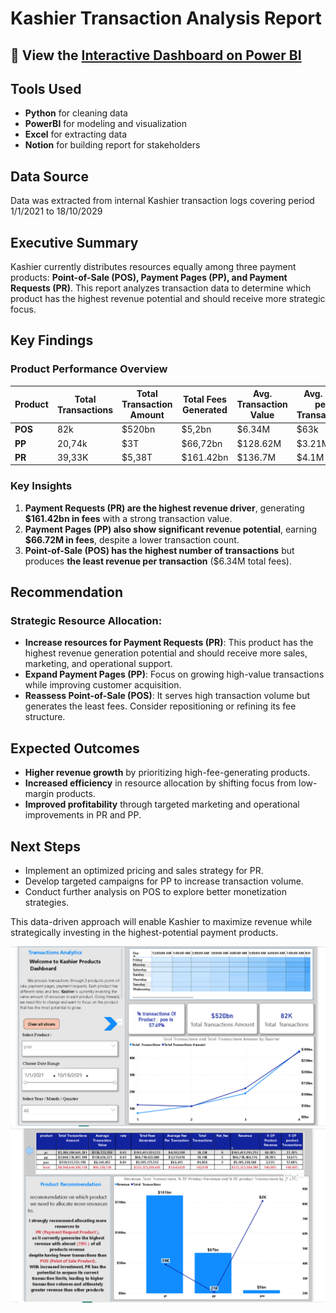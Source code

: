 # **Kashier Transaction Analysis Report**

## 🔗 View the [Interactive Dashboard on Power BI](https://app.powerbi.com/view?r=eyJrIjoiNGMzNzEwYmEtYmMxZi00MDdlLWFmZTUtNGJiNDI3OTM5ZTBlIiwidCI6ImVhZjYyNGM4LWEwYzQtNDE5NS04N2QyLTQ0M2U1ZDc1MTZjZCIsImMiOjh9)

 ## **Tools Used**
 - **Python** for cleaning data
 - **PowerBI** for modeling and visualization
 - **Excel** for extracting data
 - **Notion** for building report for stakeholders

 ## **Data Source**
 Data was extracted from internal Kashier transaction logs covering period 1/1/2021 to 18/10/2029

## **Executive Summary**

Kashier currently distributes resources equally among three payment products: **Point-of-Sale (POS), Payment Pages (PP), and Payment Requests (PR)**. This report analyzes transaction data to determine which product has the highest revenue potential and should receive more strategic focus.

## **Key Findings**

### **Product Performance Overview**

| Product | Total Transactions | Total Transaction Amount | Total Fees Generated | Avg. Transaction Value | Avg. Fee per Transaction |
| --- | --- | --- | --- | --- | --- |
| **POS** | 82k | $520bn | $5,2bn | $6.34M | $63k |
| **PP** | 20,74k | $3T | $66,72bn | $128.62M | $3.21M |
| **PR** | 39,33K | $5,38T | $161.42bn | $136.7M | $4.1M |

### **Key Insights**

1. **Payment Requests (PR) are the highest revenue driver**, generating **$161.42bn in fees** with a strong transaction value.
2. **Payment Pages (PP) also show significant revenue potential**, earning **$66.72M in fees**, despite a lower transaction count.
3. **Point-of-Sale (POS) has the highest number of transactions** but produces **the least revenue per transaction** ($6.34M total fees).

## **Recommendation**

### **Strategic Resource Allocation:**

- **Increase resources for Payment Requests (PR)**: This product has the highest revenue generation potential and should receive more sales, marketing, and operational support.
- **Expand Payment Pages (PP)**: Focus on growing high-value transactions while improving customer acquisition.
- **Reassess Point-of-Sale (POS)**: It serves high transaction volume but generates the least fees. Consider repositioning or refining its fee structure.

## **Expected Outcomes**

- **Higher revenue growth** by prioritizing high-fee-generating products.
- **Increased efficiency** in resource allocation by shifting focus from low-margin products.
- **Improved profitability** through targeted marketing and operational improvements in PR and PP.

## **Next Steps**

- Implement an optimized pricing and sales strategy for PR.
- Develop targeted campaigns for PP to increase transaction volume.
- Conduct further analysis on POS to explore better monetization strategies.

This data-driven approach will enable Kashier to maximize revenue while strategically investing in the highest-potential payment products.


![Dashboard Overview](https://github.com/esraamorsy131/E-payment-Case-Study/blob/main/Dashboard%201.PNG)
![Dashboard Overview](https://github.com/esraamorsy131/E-payment-Case-Study/blob/main/Dahboard%202.PNG)

